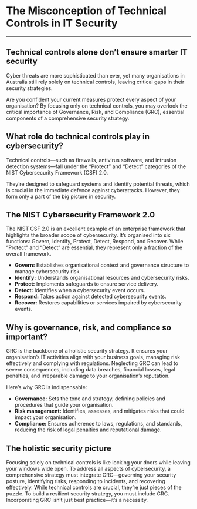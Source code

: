 # The Misconception of Technical Controls in IT Security

---

## **Technical controls alone don’t ensure smarter IT security**

Cyber threats are more sophisticated than ever, yet many organisations in Australia still rely solely on technical controls, leaving critical gaps in their security strategies.  
  
Are you confident your current measures protect every aspect of your organisation? By focusing only on technical controls, you may overlook the critical importance of Governance, Risk, and Compliance (GRC), essential components of a comprehensive security strategy.

## **What role do technical controls play in cybersecurity?**

Technical controls—such as firewalls, antivirus software, and intrusion detection systems—fall under the “Protect” and “Detect” categories of the NIST Cybersecurity Framework (CSF) 2.0.  
  
They’re designed to safeguard systems and identify potential threats, which is crucial in the immediate defence against cyberattacks. However, they form only a part of the big picture in security.

## **The NIST Cybersecurity Framework 2.0**

The NIST CSF 2.0 is an excellent example of an enterprise framework that highlights the broader scope of cybersecurity. It’s organised into six functions: Govern, Identify, Protect, Detect, Respond, and Recover. While “Protect” and “Detect” are essential, they represent only a fraction of the overall framework.

- **Govern:** Establishes organisational context and governance structure to manage cybersecurity risk.
- **Identify:** Understands organisational resources and cybersecurity risks.
- **Protect:** Implements safeguards to ensure service delivery.
- **Detect:** Identifies when a cybersecurity event occurs.
- **Respond:** Takes action against detected cybersecurity events.
- **Recover:** Restores capabilities or services impaired by cybersecurity events.

## **Why is governance, risk, and compliance so important?**

GRC is the backbone of a holistic security strategy. It ensures your organisation’s IT activities align with your business goals, managing risk effectively and complying with regulations. Neglecting GRC can lead to severe consequences, including data breaches, financial losses, legal penalties, and irreparable damage to your organisation’s reputation.

Here’s why GRC is indispensable:

- **Governance:** Sets the tone and strategy, defining policies and procedures that guide your organisation.
- **Risk management:** Identifies, assesses, and mitigates risks that could impact your organisation.
- **Compliance:** Ensures adherence to laws, regulations, and standards, reducing the risk of legal penalties and reputational damage.

## **The holistic security picture**

Focusing solely on technical controls is like locking your doors while leaving your windows wide open. To address all aspects of cybersecurity, a comprehensive strategy must integrate GRC—governing your security posture, identifying risks, responding to incidents, and recovering effectively. While technical controls are crucial, they’re just pieces of the puzzle. To build a resilient security strategy, you must include GRC. Incorporating GRC isn’t just best practice—it’s a necessity.